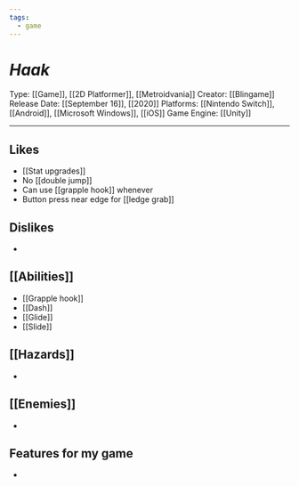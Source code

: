 ```yaml
---
tags:
  - game
---
```

# _Haak_

Type: [[Game]], [[2D Platformer]], [[Metroidvania]]
Creator: [[Blingame]]
Release Date: [[September 16]], [[2020]]
Platforms: [[Nintendo Switch]], [[Android]], [[Microsoft Windows]], [[iOS]]
Game Engine: [[Unity]]

----





## Likes
* [[Stat upgrades]]
* No [[double jump]]
* Can use [[grapple hook]] whenever
* Button press near edge for [[ledge grab]]

## Dislikes
* 

## [[Abilities]]
* [[Grapple hook]]
* [[Dash]]
* [[Glide]]
* [[Slide]]

## [[Hazards]]
* 

## [[Enemies]]
* 

## Features for my game
* 